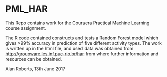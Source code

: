 # PML_HAR
This Repo contains work for the Coursera Practical Machine Learning course assignment.

The R code contained constructs and tests a Random Forest model which gives >99% accuracy in prediction of five different activity types. The work is written up in the html file, and used data was obtained from http://groupware.les.inf.puc-rio.br/har from where further information and resources can be obtained.

Alan Roberts, 13th June 2017
